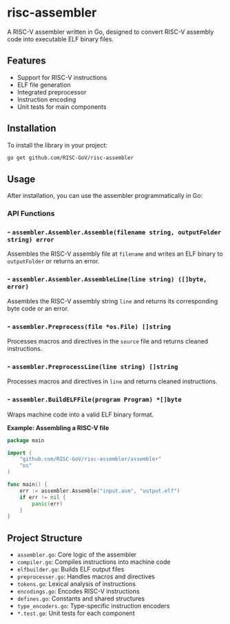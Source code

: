 # risc-assembler

A RISC-V assembler written in Go, designed to convert RISC-V assembly code into executable ELF binary files.

## Features

- Support for RISC-V instructions
- ELF file generation
- Integrated preprocessor
- Instruction encoding
- Unit tests for main components

## Installation

To install the library in your project:

```bash
go get github.com/RISC-GoV/risc-assembler
```

## Usage

After installation, you can use the assembler programmatically in Go:

### API Functions

### - `assembler.Assembler.Assemble(filename string, outputFolder string) error`
Assembles the RISC-V assembly file at `filename` and writes an ELF binary to `outputFolder` or returns an error.

### - `assembler.Assembler.AssembleLine(line string) ([]byte, error)`
Assembles the RISC-V assembly string `line` and returns its corresponding byte code or an error.

### - `assembler.Preprocess(file *os.File) []string`
Processes macros and directives in the `source` file and returns cleaned instructions.

### - `assembler.PreprocessLine(line string) []string`
Processes macros and directives in `line` and returns cleaned instructions.

### - `assembler.BuildELFFile(program Program) *[]byte`
Wraps machine code into a valid ELF binary format.

**Example: Assembling a RISC-V file**

```go
package main

import (
    "github.com/RISC-GoV/risc-assembler/assembler"
    "os"
)

func main() {
    err := assembler.Assemble("input.asm", "output.elf")
    if err != nil {
        panic(err)
    }
}
```

## Project Structure

- `assembler.go`: Core logic of the assembler
- `compiler.go`: Compiles instructions into machine code
- `elfbuilder.go`: Builds ELF output files
- `preprocesser.go`: Handles macros and directives
- `tokens.go`: Lexical analysis of instructions
- `encodings.go`: Encodes RISC-V instructions
- `defines.go`: Constants and shared structures
- `type_encoders.go`: Type-specific instruction encoders
- `*.test.go`: Unit tests for each component